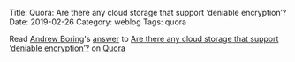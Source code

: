 Title: Quora: Are there any cloud storage that support ‘deniable encryption’?
Date: 2019-02-26
Category: weblog
Tags: quora

<span class='quora-content-embed' data-name='Are-there-any-cloud-storage-that-support-deniable-encryption/answer/Andrew-Boring'>Read <a class='quora-content-link' data-width='560' data-height='260' href='https://www.quora.com/Are-there-any-cloud-storage-that-support-deniable-encryption/answer/Andrew-Boring' data-type='answer' data-id='124886110' data-key='a445ef4723a1fdb697d7d1969980ab09' load-full-answer='True' data-embed='pWnkSGD'><a href='https://www.quora.com/Andrew-Boring'>Andrew Boring</a>&#039;s <a href='/Are-there-any-cloud-storage-that-support-deniable-encryption#ans124886110'>answer</a> to <a href='/Are-there-any-cloud-storage-that-support-deniable-encryption' ref='canonical'><span class="rendered_qtext">Are there any cloud storage that support ‘deniable encryption’?</span></a></a> on <a href='https://www.quora.com'>Quora</a><script type="text/javascript" src="https://www.quora.com/widgets/content"></script></span>
